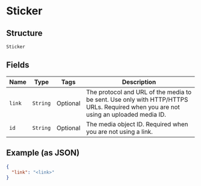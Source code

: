 
# Sticker

## Structure

`Sticker`

## Fields

| Name | Type | Tags | Description |
|  --- | --- | --- | --- |
| `link` | `String` | Optional | The protocol and URL of the media to be sent. Use only with HTTP/HTTPS URLs. Required when you are not using an uploaded media ID. |
| `id` | `String` | Optional | The media object ID. Required when you are not using a link. |

## Example (as JSON)

```json
{
  "link": "<link>"
}
```

